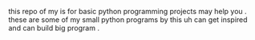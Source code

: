 this repo of my is for basic python programming projects may help you .
these are some of my small python  programs by this uh can get inspired and can build big program .

